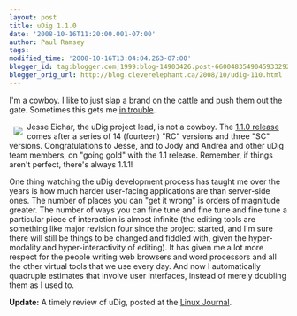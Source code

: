 ```yaml
---
layout: post
title: uDig 1.1.0
date: '2008-10-16T11:20:00.001-07:00'
author: Paul Ramsey
tags: 
modified_time: '2008-10-16T13:04:04.263-07:00'
blogger_id: tag:blogger.com,1999:blog-14903426.post-6600483549045933292
blogger_orig_url: http://blog.cleverelephant.ca/2008/10/udig-110.html
---
```


I'm a cowboy. I like to just slap a brand on the cattle and push them out the gate. Sometimes this gets me [in trouble](http://lists.osgeo.org/pipermail/geos-devel/2008-October/003631.html).

<img src="http://www.ird.fr/informatique-scientifique/images/etat_art_sig/data/UdigLogo.png" style="float:left; padding:8px;" />Jesse Eichar, the uDig project lead, is not a cowboy.  The [1.1.0 release](http://udig.refractions.net/download/) comes after a series of 14 (fourteen) "RC" versions and three "SC" versions.  Congratulations to Jesse, and to Jody and Andrea and other uDig team members, on "going gold" with the 1.1 release. Remember, if things aren't perfect, there's always 1.1.1! 

One thing watching the uDig development process has taught me over the years is how much harder user-facing applications are than server-side ones. The number of places you can "get it wrong" is orders of magnitude greater. The number of ways you can fine tune and fine tune and fine tune a particular piece of interaction is almost infinite (the editing tools are something like major revision four since the project started, and I'm sure there will still be things to be changed and fiddled with, given the hyper-modality and hyper-interactivity of editing).  It has given me a lot more respect for the people writing web browsers and word processors and all the other virtual tools that we use every day.  And now I automatically quadruple estimates that involve user interfaces, instead of merely doubling them as I used to.

**Update:** A timely review of uDig, posted at the [Linux Journal](http://www.linuxjournal.com/content/udig-gis-first-look).

